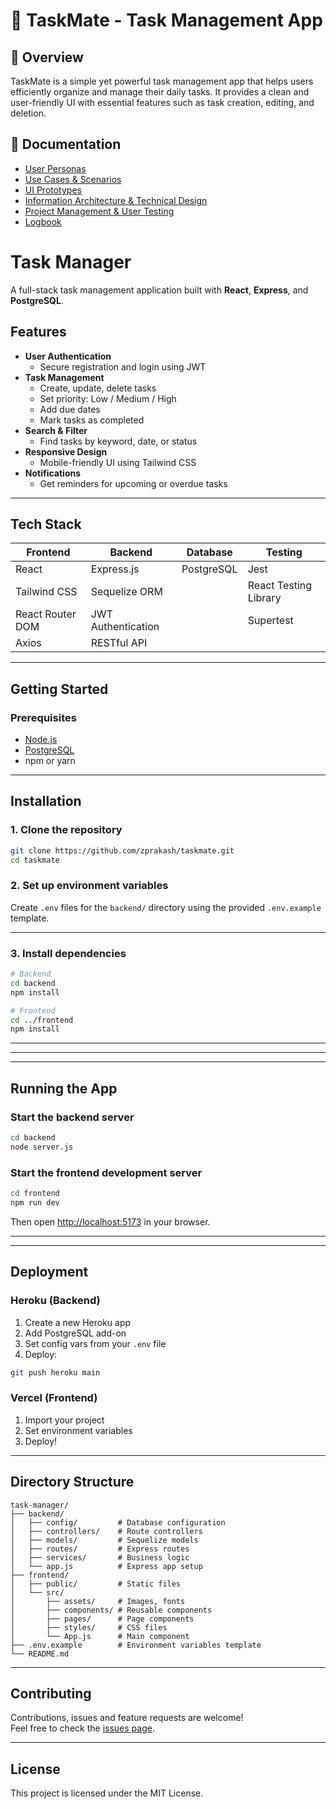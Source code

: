 # 📝 TaskMate - Task Management App

## 📌 Overview
TaskMate is a simple yet powerful task management app that helps users efficiently organize and manage their daily tasks. It provides a clean and user-friendly UI with essential features such as task creation, editing, and deletion.

## 📂 Documentation
- [User Personas](docs/userPersonas.md)
- [Use Cases & Scenarios](docs/useCases.md)
- [UI Prototypes](docs/uiPrototypes.md)
- [Information Architecture & Technical Design](docs/architectureDesign.md)
- [Project Management & User Testing](docs/projectManagement.md)
- [Logbook](docs/logbook.md)

# Task Manager 

A full-stack task management application built with **React**, **Express**, and **PostgreSQL**.

##  Features

- **User Authentication**
  - Secure registration and login using JWT
- **Task Management**
  - Create, update, delete tasks
  - Set priority: Low / Medium / High
  - Add due dates
  - Mark tasks as completed
- **Search & Filter**
  - Find tasks by keyword, date, or status
- **Responsive Design**
  - Mobile-friendly UI using Tailwind CSS
- **Notifications**
  - Get reminders for upcoming or overdue tasks

---

##  Tech Stack

| Frontend               | Backend               | Database      | Testing                |
|------------------------|------------------------|---------------|------------------------|
| React                  | Express.js             | PostgreSQL    | Jest                   |
| Tailwind CSS           | Sequelize ORM          |               | React Testing Library  |
| React Router DOM       | JWT Authentication     |               | Supertest              |
| Axios                  | RESTful API            |               |                        |

---

##  Getting Started

###  Prerequisites

- [Node.js](https://nodejs.org/) 
- [PostgreSQL](https://www.postgresql.org/) 
- npm or yarn

---

##  Installation

### 1. Clone the repository

```bash
git clone https://github.com/zprakash/taskmate.git
cd taskmate
```

### 2. Set up environment variables

Create `.env` files for  the `backend/`  directory using the provided `.env.example` template.

---

### 3. Install dependencies

```bash
# Backend
cd backend
npm install

# Frontend
cd ../frontend
npm install
```

---

---


---

## Running the App

### Start the backend server

```bash
cd backend
node server.js
```

### Start the frontend development server

```bash
cd frontend
npm run dev
```

Then open [http://localhost:5173](http://localhost:5173) in your browser.

---


---

##  Deployment

### Heroku (Backend)

1. Create a new Heroku app
2. Add PostgreSQL add-on
3. Set config vars from your `.env` file
4. Deploy:

```bash
git push heroku main
```

### Vercel (Frontend)

1. Import your project
2. Set environment variables
3. Deploy!

---

##  Directory Structure

```
task-manager/
├── backend/
│   ├── config/         # Database configuration
│   ├── controllers/    # Route controllers
│   ├── models/         # Sequelize models
│   ├── routes/         # Express routes
│   ├── services/       # Business logic
│   └── app.js          # Express app setup
├── frontend/
│   ├── public/         # Static files
│   └── src/
│       ├── assets/     # Images, fonts
│       ├── components/ # Reusable components
│       ├── pages/      # Page components
│       ├── styles/     # CSS files
│       └── App.js      # Main component
├── .env.example        # Environment variables template
└── README.md
```

---

##  Contributing

Contributions, issues and feature requests are welcome!  
Feel free to check the [issues page](https://github.com/zprakash/taskmate/issues).

---

##  License

This project is licensed under the MIT License.
